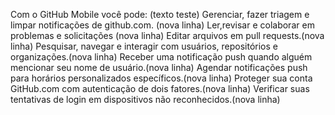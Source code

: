 Com o GitHub Mobile você pode: (texto teste)
Gerenciar, fazer triagem e limpar notificações de github.com. (nova linha)
Ler,revisar e colaborar em problemas e solicitações (nova linha)
Editar arquivos em pull requests.(nova linha)
Pesquisar, navegar e interagir com usuários, repositórios e organizações.(nova linha)
Receber uma notificação push quando alguém mencionar seu nome de usuário.(nova linha)
Agendar notificações push para horários personalizados específicos.(nova linha)
Proteger sua conta GitHub.com com autenticação de dois fatores.(nova linha)
Verificar suas tentativas de login em dispositivos não reconhecidos.(nova linha)
